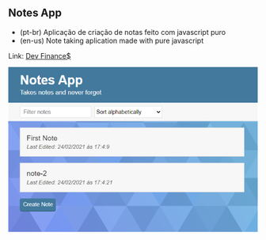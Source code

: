 ## Notes App

- (pt-br) Aplicação de criação de notas feito com javascript puro 
- (en-us) Note taking aplication made with pure javascript

Link: <a href="https://capelaum-notes-app.netlify.app" target="_blank">Dev Finance$</a>

<div align="center">
  <img src="notes-app.png" width="700">
</div>